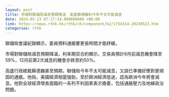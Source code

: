 ```yaml
---
layout: post
title: 市場對聯儲局減息預期降溫　高盛蘇德巍料今年不太可能減息
date: 2024-05-23 07:17:14.000000000 +08:00
link: https://news.rthk.hk/rthk/ch/component/k2/1754314-20240523.htm
categories: rthk
---
```


聯儲局會議紀錄顯示，委員預料通脹要更長時間才能紓緩。

市場對聯儲局減息預期降溫，利率期貨合約顯示，交易員預計9月前減息機會降至59%，12月前第2次減息的機會亦跌至約50%。

高盛行政總裁蘇德巍甚至預期，聯儲局今年不太可能減息，又說已準備好應對更頑固的通脹。他指，美國經濟相當強勁，至於歐洲經濟低迷，認為歐洲今年將會減息。他對全球經濟增長面臨的一系列不利因素表示擔憂，包括通脹壓力及地緣政治問題。
